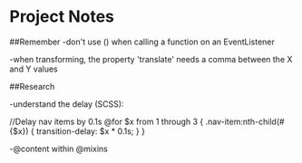 # Project Notes

##Remember
-don't use () when calling a function on an EventListener

-when transforming, the property 'translate' needs a comma between the X and Y values

##Research

-understand the delay (SCSS):

//Delay nav items by 0.1s
@for $x from 1 through 3 {
.nav-item:nth-child(#{$x}) {
transition-delay: $x \* 0.1s;
}
}

-@content within @mixins
